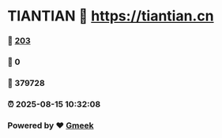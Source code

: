# TIANTIAN :link: https://tiantian.cn 
### :page_facing_up: [203](https://tiantian.cn/tag.html) 
### :speech_balloon: 0 
### :hibiscus: 379728 
### :alarm_clock: 2025-08-15 10:32:08 
### Powered by :heart: [Gmeek](https://github.com/Meekdai/Gmeek)
